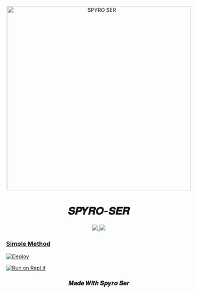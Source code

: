 <div align="center">
<img src="" alt="SPYRO SER" width="500" />

# 𝑺𝑷𝒀𝑹𝑶-𝑺𝑬𝑹



</div>
<p align="center">
  <a href="https://instagram.com/Spyro_ser"><img src="https://img.shields.io/badge/Instagram-E4405F?style=for-the-badge&logo=instagram&logoColor=white"/> 
  <a href="https://wa.me/918590299146"><img src="https://img.shields.io/badge/WhatsApp-25D366?style=for-the-badge&logo=whatsapp&logoColor=green" />
</p>

### Simple Method
  
[![Deploy](https://www.herokucdn.com/deploy/button.svg)](https://heroku.com/deploy?template=https://github.com/spyro-ser-ofc/whatsapp-bot) 
  
[![Run on Repl.it](https://repl.it/badge/github/quiec/whatsAlfa)](https://replit.com/@spyro-ser-ofc/baileys-qr#index.js)

<h3 align="center">𝑴𝒂𝒅𝒆 𝑾𝒊𝒕𝒉 𝑺𝒑𝒚𝒓𝒐 𝑺𝒆𝒓</h3>
